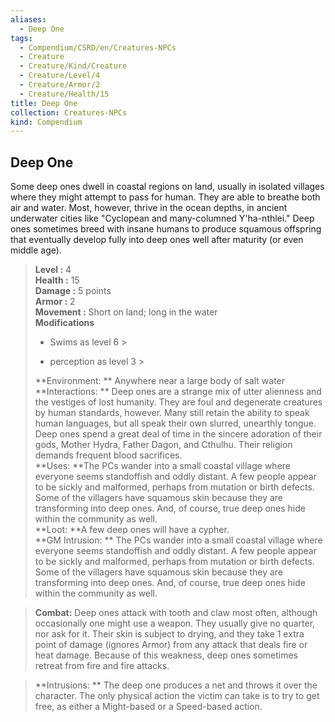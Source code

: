 ```yaml
---
aliases:
  - Deep One
tags:
  - Compendium/CSRD/en/Creatures-NPCs
  - Creature
  - Creature/Kind/Creature
  - Creature/Level/4
  - Creature/Armor/2
  - Creature/Health/15
title: Deep One
collection: Creatures-NPCs
kind: Compendium
---
```

## Deep One  
Some deep ones dwell in coastal regions on land, usually in isolated villages where they might attempt to pass for human. They are able to breathe both air and water. Most, however, thrive in the ocean depths, in ancient underwater cities like "Cyclopean and many-columned Y'ha-nthlei." Deep ones sometimes breed with insane humans to produce squamous offspring that eventually develop fully into deep ones well after maturity (or even middle age).  

  
> **Level :** 4  
> **Health :** 15  
> **Damage :** 5 points  
> **Armor :** 2  
> **Movement :** Short on land; long in the water  
> **Modifications**  
>- Swims as level 6 >
>  
>- perception as level 3 >
>  
> **Environment: ** Anywhere near a large body of salt water  
> **Interactions: ** Deep ones are a strange mix of utter alienness and the vestiges of lost humanity. They are foul and degenerate creatures by human standards, however. Many still retain the ability to speak human languages, but all speak their own slurred, unearthly tongue. Deep ones spend a great deal of time in the sincere adoration of their gods, Mother Hydra, Father Dagon, and Cthulhu. Their religion demands frequent blood sacrifices.  
> **Uses: **The PCs wander into a small coastal village where everyone seems standoffish and oddly distant. A few people appear to be sickly and malformed, perhaps from mutation or birth defects. Some of the villagers have squamous skin because they are transforming into deep ones. And, of course, true deep ones hide within the community as well.  
> **Loot: **A few deep ones will have a cypher.  
> **GM Intrusion: ** The PCs wander into a small coastal village where everyone seems standoffish and oddly distant. A few people appear to be sickly and malformed, perhaps from mutation or birth defects. Some of the villagers have squamous skin because they are transforming into deep ones. And, of course, true deep ones hide within the community as well.  

> **Combat:** 
> Deep ones attack with tooth and claw most often, although occasionally one might use a weapon. They usually give no quarter, nor ask for it. Their skin is subject to drying, and they take 1 extra point of damage (ignores Armor) from any attack that deals fire or heat damage. Because of this weakness, deep ones sometimes retreat from fire and fire attacks.  
  

> **Intrusions: ** 
> The deep one produces a net and throws it over the character. The only physical action the victim can take is to try to get free, as either a Might-based or a Speed-based action.  
